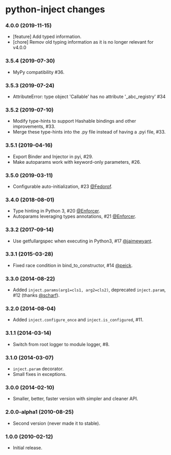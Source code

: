 python-inject changes
=====================

### 4.0.0 (2019-11-15)
- [feature] Add typed information.
- [chore] Remov old typing information as it is no longer relevant for v4.0.0

### 3.5.4 (2019-07-30)
- MyPy compatibility #36.

### 3.5.3 (2019-07-24)
- AttributeError: type object 'Callable' has no attribute '_abc_registry' #34

### 3.5.2 (2019-07-10)
- Modify type-hints to support Hashable bindings and other improvements,  #33.
- Merge these type-hints into the .py file instead of having a .pyi file, #33.

### 3.5.1 (2019-04-16)
- Export Binder and Injector in pyi, #29.
- Make autoparams work with keyword-only parameters, #26.

### 3.5.0 (2019-03-11)
- Configurable auto-initialization, #23
  [@Fedorof](https://github.com/Fedorof).

### 3.4.0 (2018-08-01)
- Type hinting in Python 3, #20
  [@Enforcer](https://github.com/Enforcer).
- Autoparams leveraging types annotations, #21
  [@Enforcer](https://github.com/Enforcer).

### 3.3.2 (2017-09-14)
- Use getfullargspec when executing in Python3, #17
  [@jaimewyant](https://github.com/jaimewyant).

### 3.3.1 (2015-03-28)
- Fixed race condition in bind_to_constructor, #14
  [@peick](https://github.com/peick).

### 3.3.0 (2014-08-22)
- Added `inject.params(arg1=cls1, arg2=cls2)`, deprecated `inject.param`, #12
  (thanks [@scharf](https://github.com/scharf)).

### 3.2.0 (2014-08-04)
- Added `inject.configure_once` and `inject.is_configured`, #11. 

### 3.1.1 (2014-03-14)
- Switch from root logger to module logger, #8.

### 3.1.0 (2014-03-07)
- `inject.param` decorator.
- Small fixes in exceptions.

### 3.0.0 (2014-02-10)
- Smaller, better, faster version with simpler and cleaner API.
 
### 2.0.0-alpha1 (2010-08-25)
- Second version (never made it to stable).

### 1.0.0 (2010-02-12)
- Initial release.
